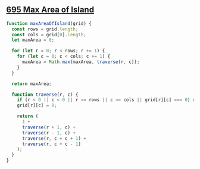 ## [695 Max Area of Island](https://leetcode.com/problems/max-area-of-island/description/)

<!-- notecardId: 1749318177299 -->

```js
function maxAreaOfIsland(grid) {
  const rows = grid.length;
  const cols = grid[0].length;
  let maxArea = 0;

  for (let r = 0; r < rows; r += 1) {
    for (let c = 0; c < cols; c += 1) {
      maxArea = Math.max(maxArea, traverse(r, c));
    }
  }

  return maxArea;

  function traverse(r, c) {
    if (r < 0 || c < 0 || r >= rows || c >= cols || grid[r][c] === 0) return 0;
    grid[r][c] = 0;

    return (
      1 +
      traverse(r + 1, c) +
      traverse(r - 1, c) +
      traverse(r, c + c + 1) +
      traverse(r, c + c - 1)
    );
  }
}
```

